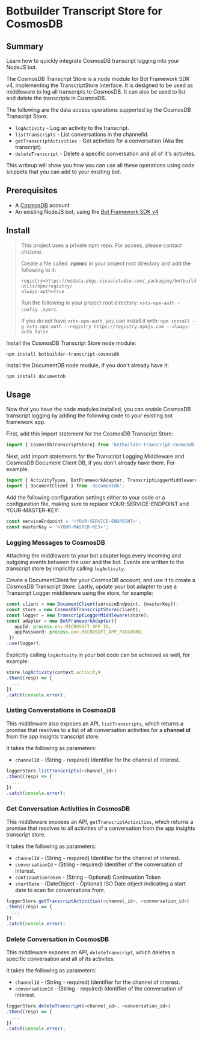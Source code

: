 # Botbuilder Transcript Store for CosmosDB

## Summary

Learn how to quickly integrate CosmosDB transcript logging into your NodeJS bot.

The CosmosDB Transcript Store is a node module for Bot Framework SDK v4, implementing the TranscriptStore interface. It is designed to be used as middleware to log all transcripts to CosmosDB. It can also be used to list and delete the transcripts in CosmosDB.

The following are the data access operations supported by the CosmosDB Transcript Store:
- `logActivity` - Log an activity to the transcript.
- `listTranscripts` - List conversations in the channelId.
- `getTranscriptActivities` - Get activities for a conversation (Aka the transcript).
- `deleteTranscript` - Delete a specific conversation and all of it's activites.

This writeup will show you how you can use all these operations using code snippets that you can add to your existing bot.

## Prerequisites

- A [CosmosDB](https://docs.microsoft.com/en-us/azure/cosmos-db/introduction) account
- An existing NodeJS bot, using the [Bot Framework SDK v4](https://dev.botframework.com/)

## Install

> This project uses a private npm repo. For access, please contact chstone.
>
> Create a file called **.npmrc** in your project root directory and add the following to it:
>
> ```
> registry=https://msdata.pkgs.visualstudio.com/_packaging/botbuilder-utils/npm/registry/
> always-auth=true
> ```
>
> Run the following in your project root directory: `vsts-npm-auth -config .npmrc`.
>
> If you do not have `vsts-npm-auth`, you can install it with: `npm install -g vsts-npm-auth --registry https://registry.npmjs.com --always-auth false`

Install the CosmosDB Transcript Store node module:

```
npm install botbuilder-transcript-cosmosdb
```

Install the DocumentDB node module, if you don't already have it:

```
npm install documentdb
```

## Usage

Now that you have the node modules installed, you can enable CosmosDB transcript logging by adding the following code to your existing bot framework app.

First, add this import statement for the CosmosDB Transcript Store:

```TypeScript
import { CosmosDbTranscriptStore} from 'botbuilder-transcript-cosmosdb';
```

Next, add import statements for the Transcript Logging Middleware and CosmosDB Document Client DB, if you don't already have them. For example:

```TypeScript
import { ActivityTypes, BotFrameworkAdapter, TranscriptLoggerMiddleware } from 'botbuilder';
import { DocumentClient } from 'documentdb';
```

Add the following configuration settings either to your code or a configuration file, making sure to replace YOUR-SERVICE-ENDPOINT and YOUR-MASTER-KEY:

```TypeScript
const serviceEndpoint = '<YOUR-SERVICE-ENDPOINT>';
const masterKey = '<YOUR-MASTER-KEY>';
```

### Logging Messages to CosmosDB

Attaching the middleware to your bot adapter logs every incoming and outgoing events between the user and the bot. Events are written to the transcript store by implicitly calling `logActivity`.  

Create a DocumentClient for your CosmosDB account, and use it to create a CosmosDB Transcript Store. Lastly, update your bot adapter to use a Transcript Logger middleware using the store, for example:

```TypeScript
const client = new DocumentClient(serviceEndpoint, {masterKey});
const store = new CosmosDbTranscriptStore(client);
const logger = new TranscriptLoggerMiddleware(store);
const adapter = new BotFrameworkAdapter({
   appId: process.env.MICROSOFT_APP_ID,
   appPassword: process.env.MICROSOFT_APP_PASSWORD,
 })
.use(logger);
```

Explicitly calling `logActivity` in your bot code can be achieved as well, for example:  

```TypeScript
store.logActivity(context.activity)
.then((resp) => {
  ...
})
.catch(console.error);
```  

### Listing Converstations in CosmosDB

This middleware also exposes an API, `listTranscripts`, which returns a promise that resolves to a list of all conversation activities for a **channel id** from the app insights transcript store.

It takes the following as parameters:  
- `channelId` -  (String - required) Identifier for the channel of interest.

```TypeScript
loggerStore.listTranscripts(<channel_id>)
.then((resp) => {
  ...
})
.catch(console.error);
```

### Get Conversation Activities in CosmosDB

This middleware exposes an API, `getTranscriptActivities`, which returns a promise that resolves to all activities of a conversation from the app insights transcript store.

It takes the following as parameters:
- `channelId` -  (String - required) Identifier for the channel of interest.  
- `conversationId` - (String - required) Identifier of the conversation of interest.  
- `continuationToken` - (String - Optional) Continuation Token  
- `startDate` - (DateObject - Optional) ISO Date object indicating a start date to scan for conversations from.  

```Typescript
loggerStore.getTranscriptActivities(<channel_id>, <conversation_id>)
.then((resp) => {
  ...
})
.catch(console.error);
```

### Delete Conversation in CosmosDB

This middleware exposes an API, `deleteTranscript`, which deletes a specific conversation and all of its activites.

It takes the following as parameters: 
- `channelId` -  (String - required) Identifier for the channel of interest.  
- `conversationId` - (String - required) Identifier of the conversation of interest. 

```TypeScript
loggerStore.deleteTranscript(<channel_id>, <conversation_id>)
.then((resp) => {
  ...
})
.catch(console.error); 
```